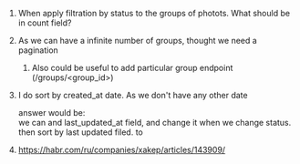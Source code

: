 1. When apply filtration by status to the groups of photots. What should be in count field?
2. As we can have a infinite number of groups, thought we need a pagination
    1. Also could be useful to add particular group endpoint (/groups/<group_id>)
3. I do sort by created_at date. As we don't have any other date

    answer would be:    
    we can and last_updated_at field, and change it when we change status.
    then sort by last updated filed.
    to 



4. https://habr.com/ru/companies/xakep/articles/143909/


